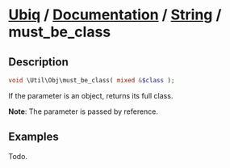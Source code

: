 [Ubiq](https://github.com/Pixel418/Ubiq#ubiq) / [Documentation](../index.md#documentation) / [String](../index.md#object) / must_be_class
======


Description
-------- 

```php
void \Util\Obj\must_be_class( mixed &$class );
```

If the parameter is an object, returns its full class.

**Note**: The parameter is passed by reference.



Examples
--------

Todo.